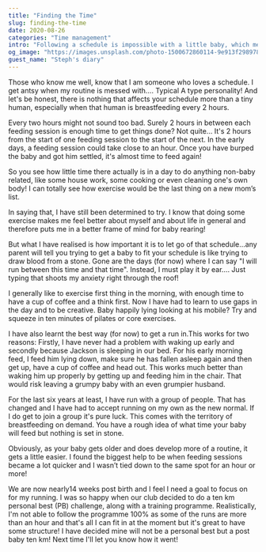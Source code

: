 ```yaml
---
title: "Finding the Time"
slug: finding-the-time
date: 2020-08-26
categories: "Time management"
intro: "Following a schedule is impossible with a little baby, which means I am going to have to figure some stuff out on my road back to peak fitness. This is how I am doing so far."
og_image: "https://images.unsplash.com/photo-1500672860114-9e913f298978?ixlib=rb-1.2.1&ixid=eyJhcHBfaWQiOjExNjk0OX0&w=1200&h=630&fit=crop"
guest_name: "Steph's diary"
---
```


Those who know me well, know that I am someone who loves a schedule. I get antsy when my routine is messed with…. Typical A type personality! And let's be honest, there is nothing that affects your schedule more than a tiny human, especially when that human is breastfeeding every 2 hours.

Every two hours might not sound too bad. Surely 2 hours in between each feeding session is enough time to get things done? Not quite… It's 2 hours from the start of one feeding session to the start of the next. In the early days, a feeding session could take close to an hour. Once you have burped the baby and got him settled, it's almost time to feed again!

So you see how little time there actually is in a day to do anything non-baby related, like some house work, some cooking or even cleaning one's own body! I can totally see how exercise would be the last thing on a new mom’s list.

In saying that, I have still been determined to try. I know that doing some exercise makes me feel better about myself and about life in general and therefore puts me in a better frame of mind for baby rearing!

But what I have realised is how important it is to let go of that schedule...any parent will tell you trying to get a baby to fit your schedule is like trying to draw blood from a stone. Gone are the days (for now) where I can say "I will run between this time and that time". Instead, I must play it by ear…. Just typing that shoots my anxiety right through the roof!

I generally like to exercise first thing in the morning, with enough time to have a cup of coffee and a think first. Now I have had to learn to use gaps in the day and to be creative. Baby happily lying looking at his mobile? Try and squeeze in ten minutes of pilates or core exercises.

I have also learnt the best way (for now) to get a run in.This works for two reasons: Firstly, I have never had a problem with waking up early and secondly because Jackson is sleeping in our bed. For his early morning feed, I feed him lying down, make sure he has fallen asleep again and then get up, have a cup of coffee and head out. This works much better than waking him up properly by getting up and feeding him in the chair. That would risk leaving a grumpy baby with an even grumpier husband.

For the last six years at least, I have run with a group of people. That has changed and I have had to accept running on my own as the new normal. If I do get to join a group it's pure luck. This comes with the territory of breastfeeding on demand. You have a rough idea of what time your baby will feed but nothing is set in stone.

Obviously, as your baby gets older and does develop more of a routine, it gets a little easier. I found the biggest help to be when feeding sessions became a lot quicker and I wasn’t tied down to the same spot for an hour or more!

We are now nearly14 weeks post birth and I feel I need a goal to focus on for my running. I was so happy when our club decided to do a ten km personal best (PB) challenge, along with a training programme. Realistically, I'm not able to follow the programme 100% as some of the runs are more than an hour and that's all I can fit in at the moment but it's great to have some structure! I have decided mine will not be a personal best but a post baby ten km! Next time I'll let you know how it went!
